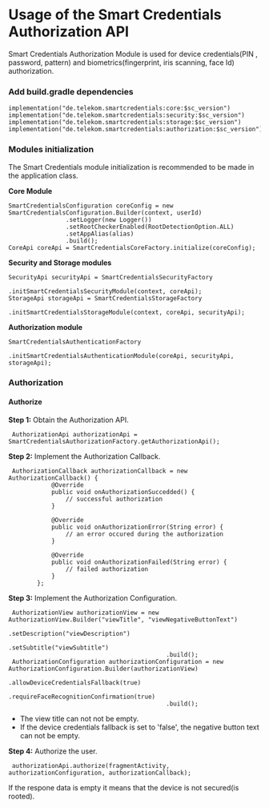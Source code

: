 # Usage of the Smart Credentials Authorization API

Smart Credentials Authorization Module is used for device credentials(PIN , password, pattern) and biometrics(fingerprint, iris scanning, face Id) authorization.

### Add build.gradle dependencies
```
implementation("de.telekom.smartcredentials:core:$sc_version")
implementation("de.telekom.smartcredentials:security:$sc_version")
implementation("de.telekom.smartcredentials:storage:$sc_version")
implementation("de.telekom.smartcredentials:authorization:$sc_version")
````

### Modules initialization

The Smart Credentials module initialization is recommended to be made in the application class.

**Core Module**
``` 
SmartCredentialsConfiguration coreConfig = new SmartCredentialsConfiguration.Builder(context, userId)
                .setLogger(new Logger())
				.setRootCheckerEnabled(RootDetectionOption.ALL)
                .setAppAlias(alias)
                .build();
CoreApi coreApi = SmartCredentialsCoreFactory.initialize(coreConfig);
````

**Security and Storage modules**

``` 
SecurityApi securityApi = SmartCredentialsSecurityFactory
							.initSmartCredentialsSecurityModule(context, coreApi);
StorageApi storageApi = SmartCredentialsStorageFactory
							.initSmartCredentialsStorageModule(context, coreApi, securityApi);
```

**Authorization module**
``` 
SmartCredentialsAuthenticationFactory
							.initSmartCredentialsAuthenticationModule(coreApi, securityApi, storageApi);
````

### Authorization 

#### Authorize

**Step 1:** Obtain the Authorization API.

```
 AuthorizationApi authorizationApi = SmartCredentialsAuthorizationFactory.getAuthorizationApi();
````

**Step 2:** Implement the Authorization Callback.

```
 AuthorizationCallback authorizationCallback = new AuthorizationCallback() {
            @Override
            public void onAuthorizationSuccedded() {
				// successful authorization 
            }

            @Override
            public void onAuthorizationError(String error) {
                // an error occured during the authorization
            }

            @Override
            public void onAuthorizationFailed(String error) {
				// failed authorization
            }
        };
```

**Step 3:** Implement the Authorization Configuration.

```
 AuthorizationView authorizationView = new AuthorizationView.Builder("viewTitle", "viewNegativeButtonText")
											.setDescription("viewDescription")
											.setSubtitle("viewSubtitle")
											.build();
 AuthorizationConfiguration authorizationConfiguration = new AuthorizationConfiguration.Builder(authorizationView)
											.allowDeviceCredentialsFallback(true)
											.requireFaceRecognitionConfirmation(true)
											.build();		
```
 * The view title can not not be empty.
 * If the device credentials fallback is set to 'false', the negative button text can not be empty.

**Step 4:** Authorize the user.

```
 authorizationApi.authorize(fragmentActivity, authorizationConfiguration, authorizationCallback);
```

If the respone data is empty it means that the device is not secured(is rooted).